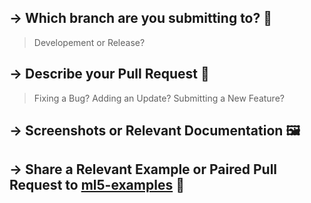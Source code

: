 <!-- #############################################
# 🌈🌈🌈🌈🌈🌈🌈🌈🌈🌈🌈🌈🌈🌈🌈🌈🌈🌈🌈
# DEAR BELOVED ML5 COMMUNITY MEMBER. WELCOME.
# 
# BEFORE SUBMITTING YOUR PULL REQUEST PLEASE MAKE
# SURE TO SUBMIT THE RELEVANT INFORMATION
# TO THE SECTIONS LISTED BELOW. 
# HELP US HELP YOU BY PROVIDING ALL THE HELPFUL
# INFORMATION THAT WILL ALLOW THE ML5 COMMUNITY
# TO UNDERSTAND WHAT YOUR PR IS ABOUT.
# 
# THANK YOU! MERCI! ABRIGADO! GRACIAS! DANKE!
# 🌈🌈🌈🌈🌈🌈🌈🌈🌈🌈🌈🌈🌈🌈🌈🌈🌈🌈🌈
############################################# -->


## → Which branch are you submitting to? 🌲
> Developement or Release?
<!-- #############################################
## → Which branch are you submitting to? 🌲
# We have 2 branches you can submit to:  
# DEVELOPMENT:
 - for pull requests related to **new features** 🆕 make sure to use the **development** branch
# RELEASE:
 - for pull requests related to bug 🐛fixes of the existing stable release, make sure your pull request  goes to the **release** branch.
############################################# -->


## → Describe your Pull Request 📝
> Fixing a Bug? Adding an Update? Submitting a New Feature?
<!-- #############################################
## → Description 📝
# A clear and concise description of what the pull request is about. 
# Let us know if you are:
# 
# - fixing a bug 🐛
# - adding an update 🛠
# - submitting a new feature 🆕 
############################################# -->



## → Screenshots or Relevant Documentation 🖼
<!-- #############################################
## → Screenshots 🖼
# (Any relevant screenshots, sketches, or helpful concept diagrams - these are helpful for our release notes and for getting people excited about your super cool feature and/or fix!)
# Document any functionality that might be helpful for others who want to run and test your changes. If we don't know how to make use of your contribution, we won't be able t integrate it! 🙏
############################################# -->



## → Share a Relevant Example or Paired Pull Request to [ml5-examples](https://github.com/ml5js/ml5-examples) 🦄
<!-- #############################################
## → Share a Relevant Example or Paired Pull Request to [ml5-examples](https://github.com/ml5js/ml5-examples) 🦄
# In order to help the ml5 team understand your pull request, we ask that you please submit an example to [ml5-examples](https://github.com/ml5js/ml5-examples) showcasing how your integrated feature works. You're also welcome to show how this works by providing code that can be easily run by others. 
############################################# -->





